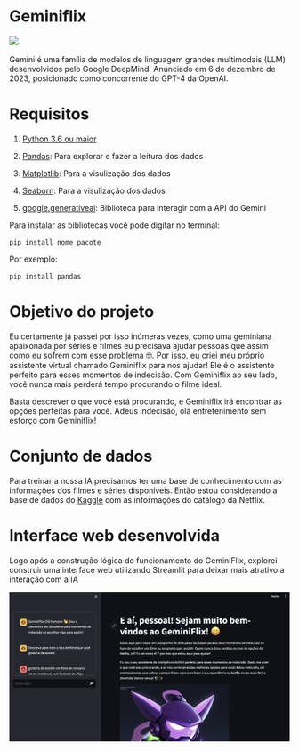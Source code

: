 # Geminiflix
![](https://miro.medium.com/v2/resize:fit:1400/format:webp/1*WqK9zocvpZNIHPQmHtLNhg.png)

Gemini é uma família de modelos de linguagem grandes multimodais (LLM) desenvolvidos pelo Google DeepMind. Anunciado em 6 de dezembro de 2023, posicionado como concorrente do GPT-4 da OpenAI.

# Requisitos
1. [Python 3.6 ou maior](https://www.python.org/downloads/)

2. [Pandas](https://pandas.pydata.org/docs/): Para explorar e fazer a leitura dos dados

3. [Matplotlib](https://matplotlib.org/): Para a visulização dos dados

4. [Seaborn](http://seaborn.pydata.org): Para a visulização dos dados

5. [google.generativeai](https://scikit-learn.org/stable/): Biblioteca para interagir com a API do Gemini


Para instalar as bibliotecas você pode digitar no terminal:
```
pip install nome_pacote
```
Por exemplo:

```
pip install pandas
```

# Objetivo do projeto

Eu certamente já passei por isso inúmeras vezes, como uma geminiana apaixonada por séries e filmes eu precisava ajudar pessoas que assim como eu sofrem com esse problema 🤓.
Por isso, eu criei meu próprio assistente virtual chamado Geminiflix para nos ajudar! Ele é o assistente perfeito para esses momentos de indecisão. Com Geminiflix ao seu lado, você nunca mais perderá tempo procurando o filme ideal.

Basta descrever o que você está procurando, e Geminiflix irá encontrar as opções perfeitas para você. Adeus indecisão, olá entretenimento sem esforço com Geminiflix!

# Conjunto de dados
Para treinar a nossa IA precisamos ter uma base de conhecimento com as informações dos filmes e séries disponíveis. Então estou considerando a base de dados do [Kaggle](https://www.kaggle.com/datasets/shivamb/netflix-shows) com as informações do catálogo da Netflix.

# Interface web desenvolvida
Logo após a construção lógica do funcionamento do GeminiFlix, explorei construir uma interface web utilizando Streamlit para deixar mais atrativo a interação com a IA

![](https://github.com/lauraDamacenoAlmeida/geminiflix/blob/main/images/Interface%20web.png)

